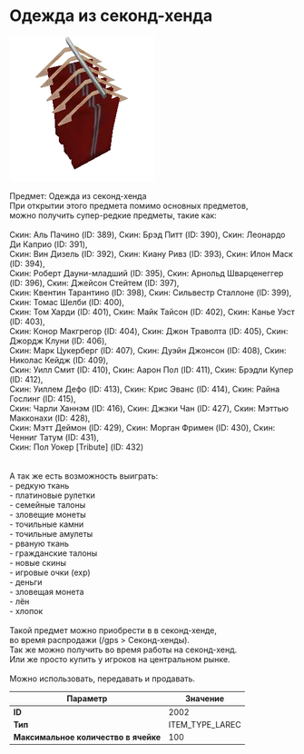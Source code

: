 # Одежда из секонд-хенда

![Item Image](../img/2002.webp?raw=true)

Предмет: Одежда из секонд-хенда<br>При открытии этого предмета помимо основных предметов,<br>можно получить супер-редкие предметы, такие как:<br><br>Скин: Аль Пачино (ID: 389), Скин: Брэд Питт (ID: 390), Скин: Леонардо Ди Каприо (ID: 391),<br>Скин: Вин Дизель (ID: 392), Скин: Киану Ривз (ID: 393), Скин: Илон Маск (ID: 394),<br>Скин: Роберт Дауни-младший (ID: 395), Скин: Арнольд Шварценеггер (ID: 396), Скин: Джейсон Стейтем (ID: 397),<br>Скин: Квентин Тарантино (ID: 398), Скин: Сильвестр Сталлоне (ID: 399), Скин: Томас Шелби (ID: 400),<br>Скин: Том Харди (ID: 401), Скин: Майк Тайсон (ID: 402), Скин: Канье Уэст (ID: 403),<br>Скин: Конор Макгрегор (ID: 404), Скин: Джон Траволта (ID: 405), Скин: Джордж Клуни (ID: 406),<br>Скин: Марк Цукерберг (ID: 407), Скин: Дуэйн Джонсон (ID: 408), Скин: Николас Кейдж (ID: 409),<br>Скин: Уилл Смит (ID: 410), Скин: Аарон Пол (ID: 411), Скин: Брэдли Купер (ID: 412),<br>Скин: Уиллем Дефо (ID: 413), Скин: Крис Эванс (ID: 414), Скин: Райна Гослинг (ID: 415),<br>Скин: Чарли Ханнэм (ID: 416), Скин: Джэки Чан (ID: 427), Скин: Мэттью Макконахи (ID: 428),<br>Скин: Мэтт Деймон (ID: 429), Скин: Морган Фримен (ID: 430), Скин: Ченниг Татум (ID: 431),<br>Скин: Пол Уокер [Tribute] (ID: 432)<br><br><br>А так же есть возможность выиграть:<br>- редкую ткань<br>- платиновые рулетки<br>- семейные талоны<br>- зловещие монеты<br>- точильные камни<br>- точильные амулеты<br>- рваную ткань<br>- гражданские талоны<br>- новые скины<br>- игровые очки (exp)<br>- деньги<br>- зловещая монета<br>- лён<br>- хлопок<br><br>Такой предмет можно приобрести в в секонд-хенде,<br>во время распродажи (/gps > Секонд-хенды).<br>Так же можно получить во время работы на секонд-хенд.<br>Или же просто купить у игроков на центральном рынке.<br><br>Можно использовать, передавать и продавать.


| Параметр | Значение |
|----------|----------|
| **ID** | 2002 |
| **Тип** | ITEM_TYPE_LAREC |
| **Максимальное количество в ячейке** | 100 |

